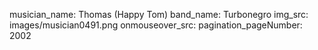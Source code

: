 musician_name: Thomas (Happy Tom)
band_name: Turbonegro
img_src: images/musician0491.png
onmouseover_src: 
pagination_pageNumber: 2002